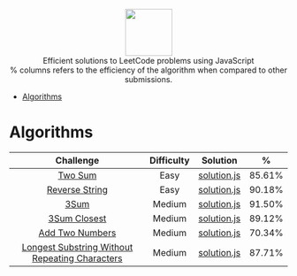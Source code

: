 <p align="center">
    <a href="https://leetcode.com/kylebonar/">
        <img height=85 src="https://discuss.leetcode.com/assets/uploads/system/site-logo.png?v=qgb1lp804jg">
    </a>
    <br>Efficient solutions to LeetCode problems using JavaScript
    <br>% columns refers to the efficiency of the algorithm when compared to other submissions.
</p>

* [Algorithms](#algorithms)



# Algorithms

|                                                Challenge                                                | Difficulty |                                                                                   Solution                                                                                  |     %     |
|:-------------------------------------------------------------------------------------------------------:|:----------:|:---------------------------------------------------------------------------------------------------------------------------------------------------------------------------:|:---------:|
| [Two Sum](https://leetcode.com/problems/two-sum/)                                    |    Easy     | [solution.js](https://github.com/KyleBonar/leetcode-solutions/blob/master/Algorithms/Easy/Two%20Sum/solution.js)                       |    85.61%    |
| [Reverse String](https://leetcode.com/problems/reverse-string/description/)                                    |    Easy     | [solution.js](https://github.com/KyleBonar/leetcode-solutions/blob/master/Algorithms/Easy/Reverse%20String/solution.js)                       |    90.18%    |
| [3Sum](https://leetcode.com/problems/3sum/description/)                                       |    Medium     | [solution.js](https://github.com/KyleBonar/leetcode-solutions/blob/master/Algorithms/Medium/3Sum/solution.js)                           |    91.50%    |
| [3Sum Closest](https://leetcode.com/problems/3sum-closest/description/)                                       |    Medium     | [solution.js](https://github.com/KyleBonar/leetcode-solutions/blob/master/Algorithms/Medium/3Sum%20Closest/solution.js)                           |    89.12%    |
| [Add Two Numbers](https://leetcode.com/problems/add-two-numbers/description/)                                         |    Medium   | [solution.js](https://github.com/KyleBonar/leetcode-solutions/blob/master/Algorithms/Medium/Add%20Two%20Numbers/solution.js)                              |    70.34%    |
| [Longest Substring Without Repeating Characters](https://leetcode.com/problems/longest-substring-without-repeating-characters/description/)      |    Medium   | [solution.js](https://github.com/KyleBonar/leetcode-solutions/blob/master/Algorithms/Medium/Longest%20Substring%20Without%20Repeating%20Characters/solution.js)  |    87.71%    |
